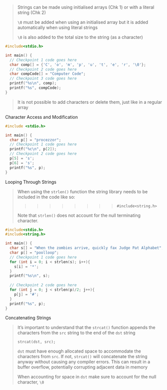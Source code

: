 
 > Strings can be made using initialised arrays (Chk 1) or with a literal string (Chk 2)
 > 
 > `\0` must be added when using an initialised array but it is added automatically when using literal strings
 > 
 > `\0` is also added to the total size to the string (as a character)


```c
#include<stdio.h>

int main() {
  // Checkpoint 1 code goes here
  char comp[] = {'C', 'o', 'm', 'p', 'u', 't', 'e', 'r', '\0'};
  // Checkpoint 2 code goes here
  char compCode[] = "Computer Code";
  // Checkpoint 3 code goes here   
  printf("%s\n", comp);   
  printf("%s", compCode);   
}
```


> It is not possible to add characters or delete them, just like in a regular array

Character Access and Modification

```c
#include <stdio.h>

int main() {
  char p[] = "procezzor";
  // Checkpoint 1 code goes here
  printf("%c\n", p[2]);
  // Checkpoint 2 code goes here
  p[5] = 's';
  p[6] = 's';
  printf("%s", p);
}
```


Looping Through Strings

> When using the `strlen()` function the string library needs to be included in the code like so:
> 
>>>>>>>>>`#include<string.h>`
>
>Note that `strlen()` does not account for the null terminating character.

```c
#include<stdio.h>
#include<string.h>

int main() {
  char s[] = "When the zombies arrive, quickly fax Judge Pat Alphabet";
  char p[] = "poolloop";  
  // Checkpoint 1 code goes here
  for (int i = 0; i < strlen(s); i++){
    s[i] = '*';
  }
  printf("%s\n", s);
  
  // Checkpoint 2 code goes here
  for (int j = 0; j < strlen(p)/2; j++){
    p[j] = '#';
  }
  printf("%s", p);
}
```


Concatenating Strings

> It’s important to understand that the `strcat()` function appends the characters from the `src` string to the end of the `dst` string
> 
>  `strcat(dst, src);`
>  
>  `dst` must have enough allocated space to accommodate the characters from `src`. If not, `strcat()` will concatenate the string anyway without causing any compiler errors. This can result in a buffer overflow, potentially corrupting adjacent data in memory
>
>When accounting for space in `dst` make sure to account for the null character, `\0`




